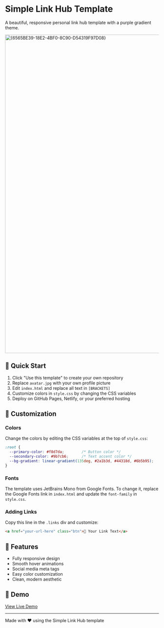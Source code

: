 # Simple Link Hub Template

A beautiful, responsive personal link hub template with a purple gradient theme.

<img width="1920" height="1042" alt="{6565BE39-18E2-4BF0-8C90-D54319F97D08}" src="https://github.com/user-attachments/assets/bd59fbd6-50cd-4f14-b26c-6aeaa6447e9a" />


## 🚀 Quick Start

1. Click "Use this template" to create your own repository
2. Replace `avatar.jpg` with your own profile picture
3. Edit `index.html` and replace all text in `[BRACKETS]`
4. Customize colors in `style.css` by changing the CSS variables
5. Deploy on GitHub Pages, Netlify, or your preferred hosting

## 🎨 Customization

### Colors
Change the colors by editing the CSS variables at the top of `style.css`:
```css
:root {
  --primary-color: #f8d7da;        /* Button color */
  --secondary-color: #9b7cb6;      /* Text accent color */
  --bg-gradient: linear-gradient(135deg, #2a1b3d, #44318d, #6b5b95);
}
```

### Fonts
The template uses JetBrains Mono from Google Fonts. To change it, replace the Google Fonts link in `index.html` and update the `font-family` in `style.css`.

### Adding Links
Copy this line in the `.links` div and customize:
```html
<a href="your-url-here" class="btn">🔗 Your Link Text</a>
```

## 📱 Features
- Fully responsive design
- Smooth hover animations
- Social media meta tags
- Easy color customization
- Clean, modern aesthetic

## 🌟 Demo
[View Live Demo](https://clovetwilight3.co.uk)

---
Made with ❤️ using the Simple Link Hub template
